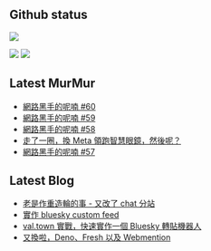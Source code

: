 ## Github status

![](http://github-profile-summary-cards.vercel.app/api/cards/profile-details?username=siygle&theme=default)

![](http://github-profile-summary-cards.vercel.app/api/cards/stats?username=siygle&theme=default)
![](http://github-profile-summary-cards.vercel.app/api/cards/productive-time?username=siygle&theme=default&utcOffset=8)

## Latest MurMur

<!-- CHAT-POST-LIST:START -->
- [網路黑手的呢喃 #60](https://chat.sylee.dev/2025/01/10/網路黑手的呢喃-60)
- [網路黑手的呢喃 #59](https://chat.sylee.dev/2024/12/09/網路黑手的呢喃-59)
- [網路黑手的呢喃 #58](https://chat.sylee.dev/2024/11/18/網路黑手的呢喃-58)
- [走了一圈，換 Meta 領跑智慧眼鏡，然後呢？](https://chat.sylee.dev/2024/10/31/meta-smart-glass-and-metaverse-future)
- [網路黑手的呢喃 #57](https://chat.sylee.dev/2024/10/24/網路黑手的呢喃-57)
<!-- CHAT-POST-LIST:END -->

## Latest Blog

<!-- BLOG-POST-LIST:START -->
- [老是作重造輪的事 - 又改了 chat 分站](https://sylee.dev/blog/2024-05-08-rewrite-chat)
- [實作 bluesky custom feed](https://sylee.dev/blog/2023-06-13-bluesky-custom-feed)
- [val.town 實戰，快速實作一個 Bluesky 轉貼機器人](https://sylee.dev/blog/2023-05-28-val-town-bluesky-repost-scheduler)
- [又換啦，Deno、Fresh 以及 Webmention](https://sylee.dev/blog/2023-04-10-change-again-deno-fresh-webmention)
<!-- BLOG-POST-LIST:END -->
